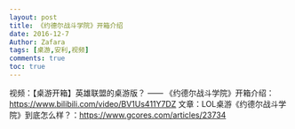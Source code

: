 ```yaml
---
layout: post
title: 《约德尔战斗学院》开箱介绍
date: 2016-12-7
Author: Zafara
tags: [桌游,安利,视频]
comments: true
toc: true
---
```

视频：【桌游开箱】英雄联盟的桌游版？ —— 《约德尔战斗学院》开箱介绍：<https://www.bilibili.com/video/BV1Us411Y7DZ>
文章：LOL桌游《约德尔战斗学院》到底怎么样？：<https://www.gcores.com/articles/23734>
